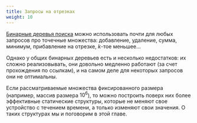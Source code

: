 ```yaml
---
title: Запросы на отрезках
weight: 10
---
```


[Бинарные деревья поиска](/cs/tree-structures) можно использовать почти для любых запросов про точечные множества: добавление, удаление, сумма, минимум, прибавление на отрезке, $k$-тое меньшее...

Однако у общих бинарных деревьев есть и несколько недостатков: их сложно реализовывать, они довольно медленно работают (за счет прохождения по ссылкам), и на самом деле для некоторых запросов они не оптимальны.

Если рассматриваемые множества фиксированного размера (например, массив размера $10^6$), то можно построить поверх них более эффективные статические структуры, которые не меняют свое устройство с течением времени, а только изменяют свои значения. О таких структурах мы и поговорим в этой главе.
